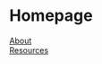 <html>
<head>
<title> Multi-Page Activity </title>
</head>

<body>
<h1> Homepage </h1> 
<a href="#about">About</a><br />
<a href="#resources">Resources</a><br />

</body>
</html>
